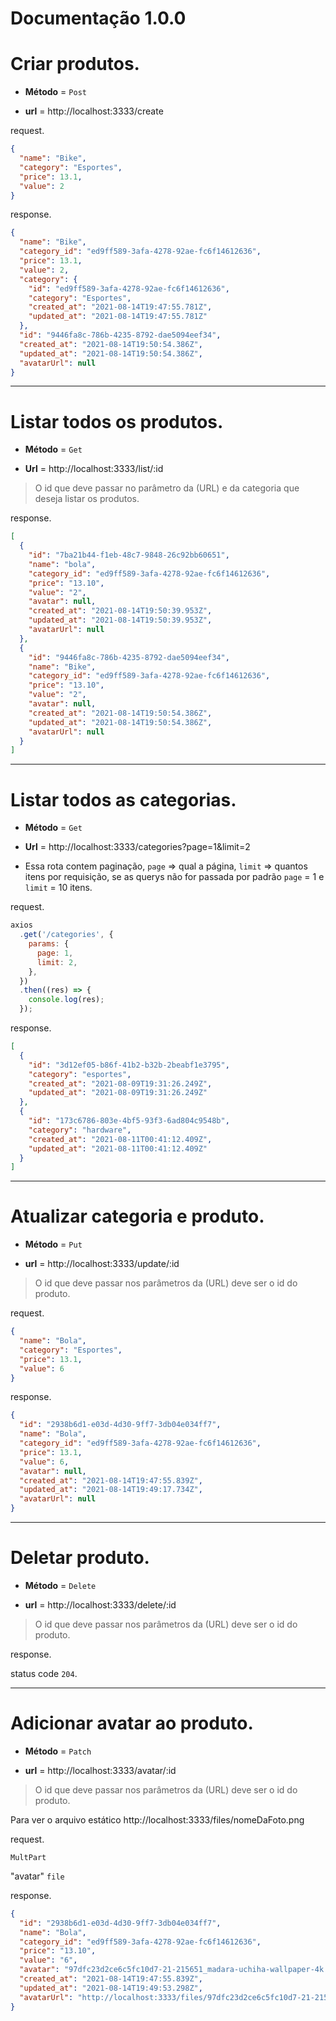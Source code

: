 # Documentação 1.0.0

# Criar produtos.

- **Método** = `Post`

- **url** = http://localhost:3333/create

request.

```json
{
  "name": "Bike",
  "category": "Esportes",
  "price": 13.1,
  "value": 2
}
```

response.

```json
{
  "name": "Bike",
  "category_id": "ed9ff589-3afa-4278-92ae-fc6f14612636",
  "price": 13.1,
  "value": 2,
  "category": {
    "id": "ed9ff589-3afa-4278-92ae-fc6f14612636",
    "category": "Esportes",
    "created_at": "2021-08-14T19:47:55.781Z",
    "updated_at": "2021-08-14T19:47:55.781Z"
  },
  "id": "9446fa8c-786b-4235-8792-dae5094eef34",
  "created_at": "2021-08-14T19:50:54.386Z",
  "updated_at": "2021-08-14T19:50:54.386Z",
  "avatarUrl": null
}
```

---

# Listar todos os produtos.

- **Método** = `Get`

- **Url** = http://localhost:3333/list/:id

> O id que deve passar no parâmetro da (URL) e da categoria que deseja listar os produtos.

response.

```json
[
  {
    "id": "7ba21b44-f1eb-48c7-9848-26c92bb60651",
    "name": "bola",
    "category_id": "ed9ff589-3afa-4278-92ae-fc6f14612636",
    "price": "13.10",
    "value": "2",
    "avatar": null,
    "created_at": "2021-08-14T19:50:39.953Z",
    "updated_at": "2021-08-14T19:50:39.953Z",
    "avatarUrl": null
  },
  {
    "id": "9446fa8c-786b-4235-8792-dae5094eef34",
    "name": "Bike",
    "category_id": "ed9ff589-3afa-4278-92ae-fc6f14612636",
    "price": "13.10",
    "value": "2",
    "avatar": null,
    "created_at": "2021-08-14T19:50:54.386Z",
    "updated_at": "2021-08-14T19:50:54.386Z",
    "avatarUrl": null
  }
]
```

---

# Listar todos as categorias.

- **Método** = `Get`

- **Url** = http://localhost:3333/categories?page=1&limit=2

- Essa rota contem paginação, `page` => qual a página, `limit` => quantos itens por requisição, se as querys não for passada por padrão `page` = 1 e `limit` = 10 itens.

request.

```js
axios
  .get('/categories', {
    params: {
      page: 1,
      limit: 2,
    },
  })
  .then((res) => {
    console.log(res);
  });
```

response.

```json
[
  {
    "id": "3d12ef05-b86f-41b2-b32b-2beabf1e3795",
    "category": "esportes",
    "created_at": "2021-08-09T19:31:26.249Z",
    "updated_at": "2021-08-09T19:31:26.249Z"
  },
  {
    "id": "173c6786-803e-4bf5-93f3-6ad804c9548b",
    "category": "hardware",
    "created_at": "2021-08-11T00:41:12.409Z",
    "updated_at": "2021-08-11T00:41:12.409Z"
  }
]
```

---

# Atualizar categoria e produto.

- **Método** = `Put`

- **url** = http://localhost:3333/update/:id

> O id que deve passar nos parâmetros da (URL) deve ser o id do produto.

request.

```json
{
  "name": "Bola",
  "category": "Esportes",
  "price": 13.1,
  "value": 6
}
```

response.

```json
{
  "id": "2938b6d1-e03d-4d30-9ff7-3db04e034ff7",
  "name": "Bola",
  "category_id": "ed9ff589-3afa-4278-92ae-fc6f14612636",
  "price": 13.1,
  "value": 6,
  "avatar": null,
  "created_at": "2021-08-14T19:47:55.839Z",
  "updated_at": "2021-08-14T19:49:17.734Z",
  "avatarUrl": null
}
```

---

# Deletar produto.

- **Método** = `Delete`

- **url** = http://localhost:3333/delete/:id

> O id que deve passar nos parâmetros da (URL) deve ser o id do produto.

response.

status code `204`.

---

# Adicionar avatar ao produto.

- **Método** = `Patch`

- **url** = http://localhost:3333/avatar/:id

> O id que deve passar nos parâmetros da (URL) deve ser o id do produto.

Para ver o arquivo estático http://localhost:3333/files/nomeDaFoto.png

request.

`MultPart`

"avatar" `file`

response.

```json
{
  "id": "2938b6d1-e03d-4d30-9ff7-3db04e034ff7",
  "name": "Bola",
  "category_id": "ed9ff589-3afa-4278-92ae-fc6f14612636",
  "price": "13.10",
  "value": "6",
  "avatar": "97dfc23d2ce6c5fc10d7-21-215651_madara-uchiha-wallpaper-4k.jpg",
  "created_at": "2021-08-14T19:47:55.839Z",
  "updated_at": "2021-08-14T19:49:53.298Z",
  "avatarUrl": "http://localhost:3333/files/97dfc23d2ce6c5fc10d7-21-215651_madara-uchiha-wallpaper-4k.jpg"
}
```
